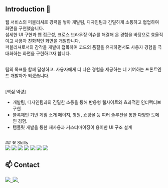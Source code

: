 ## Introduction 👋
웹 서비스의 퍼블리셔로 경력을 쌓아 개발팀, 디자인팀과 긴밀하게 소통하고 협업하여 화면을 구현했습니다.<br> 섬세한 UI 구현과 웹 접근성, 크로스 브라우징 이슈를 해결해 온 경험을 바탕으로 효율적이고 사용자 친화적인 화면을 개발합니다.<br> 퍼블리셔로서의 감각을 개발에 접목하여 코드의 품질을 유지하면서도 사용자 경험을 극대화하는 화면을 구현하고자 합니다.<br><br>

팀의 목표를 함께 달성하고. 사용자에게 더 나은 경험을 제공하는 데 기여하는 프론트엔드 개발자가 되겠습니다.<br><br>

[핵심 역량]<br>
- 개발팀, 디자인팀과의 긴밀한 소통을 통해 반응형 웹사이트와 효과적인 인터랙티브 구현<br>
- 블록체인 기반 게임 소개 페이지, 병원, 쇼핑몰 등 여러 솔루션을 통한 다양한 도메인 경험.<br>
- 템플릿 개발을 통한 재사용과 커스터마이징이 용이한 UI 구조 설계<br>
<br>
## ⚒ Skills
<div>
<img src="https://img.shields.io/badge/Typescript-3178C6?style=flat-square&logo=Typescript&logoColor=white"/>
<img src="https://img.shields.io/badge/React-61DAFB?style=flat-square&logo=React&logoColor=white"/>
<img src="https://img.shields.io/badge/React-Router-CA4245?style=flat-square&logo=ReactRouter&logoColor=white"/>
<img src="https://img.shields.io/badge/Redux-Toolkit-764ABC?style=flat-square&logo=Redux&logoColor=white"/>
<img src="https://img.shields.io/badge/Styled-Component-DB7093?style=flat-square&logo=StyledComponent&logoColor=white"/>
<img src="https://img.shields.io/badge/Vite-646CFF?style=flat-square&logo=Vite&logoColor=white"/>
<img src="https://img.shields.io/badge/Github-Actions-339AF0?style=flat-square&logo=Github-Actions&logoColor=white"/>
</div>

## 📫 Contact
<div>
  <a href="https://29-0.tistory.com/">
    <img src="https://img.shields.io/badge/Velog-1EBC8F?style=for-the-badge&logo=velog&logoColor=white" />&nbsp
  </a>
  <a href="mailto:devpma9@gmail.com">
    <img
      src="https://img.shields.io/badge/devpma9@gmail.com-D14836?style=for-the-badge&logo=gmail&logoColor=white"/>&nbsp
  </a>
</div>


<!--
**devpma/devpma** is a ✨ _special_ ✨ repository because its `README.md` (this file) appears on your GitHub profile.

Here are some ideas to get you started:

- 🔭 I’m currently working on ...
- 🌱 I’m currently learning ...
- 👯 I’m looking to collaborate on ...
- 🤔 I’m looking for help with ...
- 💬 Ask me about ...
- 📫 How to reach me: ...
- 😄 Pronouns: ...
- ⚡ Fun fact: ...
-->
